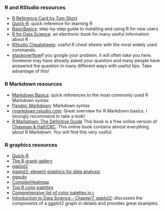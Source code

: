 <!-- ---  -->
<!-- title: Reference & Resources -->
<!-- nav: Resources  -->
<!-- ---  -->

### R and RStudio resources
- [R Reference Card by Tom Short](https://cran.r-project.org/doc/contrib/Short-refcard.pdf) 
- [Quick-R](https://www.statmethods.net/): quick reference for learning R
- [BasicBasics](https://rladiessydney.org/courses/ryouwithme/01-basicbasics-0/): step-by-step guide to installing and using R for new users
- [R for Data Science](https://r4ds.had.co.nz/index.html): an electronic book for many useful information about R
- [RStudio Cheatsheets](https://www.rstudio.com/resources/cheatsheets/): useful R cheat sheets with the most widely used commands.
- [stackoverflow](https://stackoverflow.com/)if you google your problem, it will often take you here. Someone may have already asked your question and many people have answered the question in many different ways with useful tips. Take advantage of this!

### R Markdown resources
- [Markdown Basics](https://rmarkdown.rstudio.com/authoring_basics.html): quick references to the most commonly used R Markdown syntax
- [Pandoc Markdown](https://pandoc.org/MANUAL.html#pandocs-markdown): Markdown syntax
- [rmarkdown.rstudio.com](https://rmarkdown.rstudio.com/lesson-1.html): Great overview for R Markdown basics. I strongly recommend to take a look!
- [R Markdown: The Definitive Guide](https://bookdown.org/yihui/rmarkdown/) This book is a free online version of [Chapman & Hall/CRC](https://www.routledge.com/R-Markdown-The-Definitive-Guide/Xie-Allaire-Grolemund/p/book/9781138359338). This online book contains almost everything about R Markdown. You will find this very useful.

### R graphics resources
- [Quick-R](https://www.statmethods.net/graphs/index.html)
- [The R graph gallery](https://www.r-graph-gallery.com/index.html)
- [ggplot2](https://ggplot2.tidyverse.org/)
- [ggplot2: elegent graphics for data analysis](https://ggplot2-book.org/index.html)
- [ggpubr](http://www.sthda.com/english/articles/24-ggpubr-publication-ready-plots/81-ggplot2-easy-way-to-mix-multiple-graphs-on-the-same-page/)
- [ComplexHeatmap](https://jokergoo.github.io/ComplexHeatmap-reference/book/)
- [Top R color palettes](https://www.datanovia.com/en/blog/top-r-color-palettes-to-know-for-great-data-visualization/)
- [Comprehensive list of color palettes in r](https://github.com/EmilHvitfeldt/r-color-palettes)
- [Introduction to Data Science - Chapter7. ggplot2](https://rafalab.github.io/dsbook/ggplot2.html#geometries): discusses the components of a ggplot2 graph in details and provides great examples.

